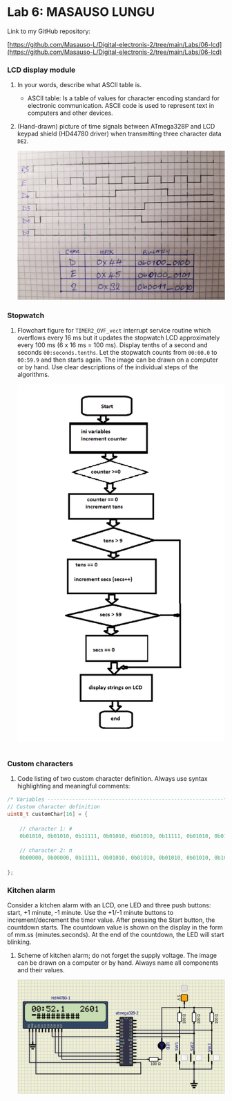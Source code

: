 # Lab 6: MASAUSO LUNGU

Link to my GitHub repository:

[https://github.com/Masauso-L/Digital-electronis-2/tree/main/Labs/06-lcd](https://github.com/Masauso-L/Digital-electronis-2/tree/main/Labs/06-lcd)


### LCD display module

1. In your words, describe what ASCII table is.
   * ASCII table: Is a table of values for character encoding standard for electronic communication. ASCII code is used to represent text in computers and other devices.  

2. (Hand-drawn) picture of time signals between ATmega328P and LCD keypad shield (HD44780 driver) when transmitting three character data `DE2`.

   ![DE2](Images/DE2.jpeg)




### Stopwatch

1. Flowchart figure for `TIMER2_OVF_vect` interrupt service routine which overflows every 16&nbsp;ms but it updates the stopwatch LCD approximately every 100&nbsp;ms (6 x 16&nbsp;ms = 100&nbsp;ms). Display tenths of a second and seconds `00:seconds.tenths`. Let the stopwatch counts from `00:00.0` to `00:59.9` and then starts again. The image can be drawn on a computer or by hand. Use clear descriptions of the individual steps of the algorithms.

   ![timer2](Images/timer2.png)

```c

```


### Custom characters

1. Code listing of two custom character definition. Always use syntax highlighting and meaningful comments:

```c
/* Variables ---------------------------------------------------------*/
// Custom character definition
uint8_t customChar[16] = {

	// character 1: #
	0b01010, 0b01010, 0b11111, 0b01010, 0b01010, 0b11111, 0b01010, 0b01010,

	// character 2: π
	0b00000, 0b00000, 0b11111, 0b01010, 0b01010, 0b01010, 0b01010, 0b10011

};

```


### Kitchen alarm

Consider a kitchen alarm with an LCD, one LED and three push buttons: start, +1 minute, -1 minute. Use the +1/-1 minute buttons to increment/decrement the timer value. After pressing the Start button, the countdown starts. The countdown value is shown on the display in the form of mm.ss (minutes.seconds). At the end of the countdown, the LED will start blinking.

1. Scheme of kitchen alarm; do not forget the supply voltage. The image can be drawn on a computer or by hand. Always name all components and their values.

   ![your figure](Images/Kitchen_alarm.png)